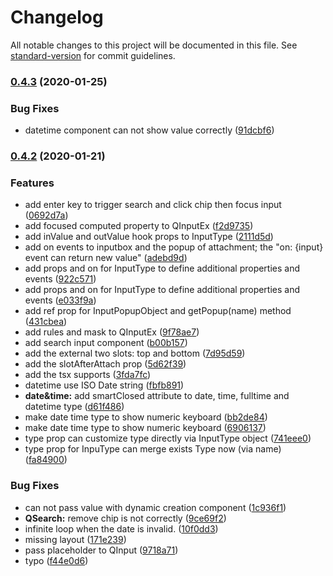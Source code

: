 # Changelog

All notable changes to this project will be documented in this file. See [standard-version](https://github.com/conventional-changelog/standard-version) for commit guidelines.

### [0.4.3](https://github.com/snowyu/qinputex/compare/v0.4.2...v0.4.3) (2020-01-25)


### Bug Fixes

* datetime component can not show value correctly ([91dcbf6](https://github.com/snowyu/qinputex/commit/91dcbf645401e6cb8bd9d805d79f29aeab702208))

### [0.4.2](https://github.com/snowyu/qinputex/compare/v0.1.1...v0.4.2) (2020-01-21)


### Features

* add enter key to trigger search and click chip then focus input ([0692d7a](https://github.com/snowyu/qinputex/commit/0692d7a8fca4c730a8a35dbbdfb4e0435e269e8f))
* add focused computed property to QInputEx ([f2d9735](https://github.com/snowyu/qinputex/commit/f2d97350a31fff0728f40341c93f01f4f091e284))
* add inValue and outValue hook props to InputType ([2111d5d](https://github.com/snowyu/qinputex/commit/2111d5d6807800d31c810be135c8ac01d50cb7c4))
* add on events to inputbox and the popup of attachment; the "on: {input} event can return new value" ([adebd9d](https://github.com/snowyu/qinputex/commit/adebd9d8b43c5b67ca2cdd8ab014b1b23adf7d90))
* add props and on for InputType to define additional properties and events ([922c571](https://github.com/snowyu/qinputex/commit/922c57131c4fa685c80009bc7ae0058fc0d2f4f2))
* add props and on for InputType to define additional properties and events ([e033f9a](https://github.com/snowyu/qinputex/commit/e033f9a832cd3d7cc41b1d4890c4ef20687061ca))
* add ref prop for InputPopupObject and getPopup(name) method ([431cbea](https://github.com/snowyu/qinputex/commit/431cbead67b1241cf3eaeb90e38c3374ee2e1ef1))
* add rules and mask to QInputEx ([9f78ae7](https://github.com/snowyu/qinputex/commit/9f78ae773a7117057fe12411b856eee696741d03))
* add search input component ([b00b157](https://github.com/snowyu/qinputex/commit/b00b15736979ffd538ab762ecd9c799756ffec12))
* add the external two slots: top and bottom ([7d95d59](https://github.com/snowyu/qinputex/commit/7d95d596783b7aac158e3c784a2bd623c6a14648))
* add the slotAfterAttach prop ([5d62f39](https://github.com/snowyu/qinputex/commit/5d62f39e78be5c11755c620d36ef3442cf692df9))
* add the tsx supports ([3fda7fc](https://github.com/snowyu/qinputex/commit/3fda7fc30636604a375e38a482445ed64298838f))
* datetime use ISO Date string ([fbfb891](https://github.com/snowyu/qinputex/commit/fbfb891021fafe8d9cb7174d7ae1038559db9ec3))
* **date&time:** add smartClosed attribute to date, time, fulltime and datetime type ([d61f486](https://github.com/snowyu/qinputex/commit/d61f4869e7fd152e12e5f197b523a930ee9be783))
* make date time type to show numeric keyboard ([bb2de84](https://github.com/snowyu/qinputex/commit/bb2de845fe1deaa9d7d10ed68c6c0041230db773))
* make date time type to show numeric keyboard ([6906137](https://github.com/snowyu/qinputex/commit/6906137375a6896f60d389a117e99117c210dab7))
* type prop can customize type directly via InputType object ([741eee0](https://github.com/snowyu/qinputex/commit/741eee01904cfef285c99e1f717e8a5a7ba6310e))
* type prop for InpuType can merge exists Type now (via name) ([fa84900](https://github.com/snowyu/qinputex/commit/fa8490095b4f896e75e80242001c4b2c16306f6c))


### Bug Fixes

* can not pass value with dynamic creation component ([1c936f1](https://github.com/snowyu/qinputex/commit/1c936f14ffa92e21edaf1bee29f2711f8fa8ba5b))
* **QSearch:** remove chip is not correctly ([9ce69f2](https://github.com/snowyu/qinputex/commit/9ce69f2f2030492d6e096c0d4c8395c38ec9a863))
* infinite loop when the date is invalid. ([10f0dd3](https://github.com/snowyu/qinputex/commit/10f0dd3d7cf418368db0c382afb6b80267f1a4b9))
* missing layout ([171e239](https://github.com/snowyu/qinputex/commit/171e239370f16027d6ca1cc228ce7bd4b0cba160))
* pass placeholder to QInput ([9718a71](https://github.com/snowyu/qinputex/commit/9718a7127ca739ab0b31134adae5be0ca337a305))
* typo ([f44e0d6](https://github.com/snowyu/qinputex/commit/f44e0d603198803fcf0b0b82fba869f6ee495784))

